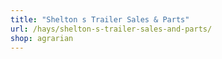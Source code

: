 ```yaml
---
title: "Shelton s Trailer Sales & Parts"
url: /hays/shelton-s-trailer-sales-and-parts/
shop: agrarian
---
```

